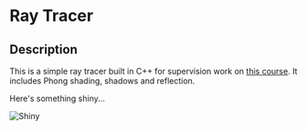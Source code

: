 Ray Tracer
==========

## Description
This is a simple ray tracer built in C++ for supervision work on [this course](http://www.cl.cam.ac.uk/teaching/1516/CompGraph/). It includes Phong shading, shadows and reflection.

Here's something shiny...

![Shiny](http://www.devankuleindiren.com/Images/scene.png "Mmmm shiny")
